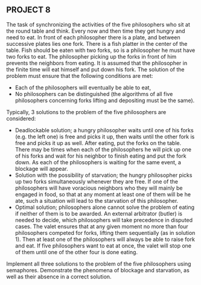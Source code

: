 ## PROJECT 8

The task of synchronizing the activities of the five philosophers who sit at the round table and think. Every now and then
time they get hungry and need to eat. In front of each philosopher there is a plate, and between successive plates lies
one fork. There is a fish platter in the center of the table. Fish should be eaten with two forks, so is a philosopher
he must have two forks to eat. The philosopher picking up the forks in front of him
prevents the neighbors from eating. It is assumed that the philosopher in the finite time will eat himself and put down his fork.
The solution of the problem must ensure that the following conditions are met:

- Each of the philosophers will eventually be able to eat,
- No philosophers can be distinguished (the algorithms of all five philosophers concerning forks lifting and depositing must be the same).

Typically, 3 solutions to the problem of the five philosophers are considered:

- Deadlockable solution; a hungry philosopher waits until one of his forks (e.g. the left one)
  is free and picks it up, then waits until the other fork is free and picks it up as well.
  After eating, put the forks on the table. There may be times when each of the philosophers
  he will pick up one of his forks and wait for his neighbor to finish eating and put the fork down.
  As each of the philosophers is waiting for the same event, a blockage will appear.
- Solution with the possibility of starvation; the hungry philosopher picks up two forks simultaneously
  whenever they are free. If one of the philosophers will have voracious neighbors who
  they will mainly be engaged in food, so that at any moment at least one of them will be
  he ate, such a situation will lead to the starvation of this philosopher.
- Optimal solution; philosophers alone cannot solve the problem of eating if
  neither of them is to be awarded. An external arbitrator (butler) is needed to decide,
  which philosophers will take precedence in disputed cases. The valet ensures that
  at any given moment no more than four philosophers competed for forks, lifting them sequentially
  (as in solution 1). Then at least one of the philosophers will always be able to raise
  fork and eat. If five philosophers want to eat at once, the valet will stop one of them
  until one of the other four is done eating.

Implement all three solutions to the problem of the five philosophers using semaphores.
Demonstrate the phenomena of blockage and starvation, as well as their absence in a correct solution.
